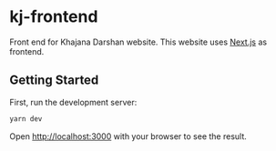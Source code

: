 # kj-frontend
Front end for Khajana Darshan website. This website uses [Next.js](https://nextjs.org/) as frontend.

## Getting Started

First, run the development server:

```bash
yarn dev
```

Open [http://localhost:3000](http://localhost:3000) with your browser to see the result.
